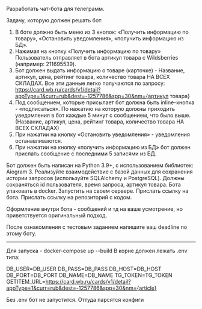 Разработать чат-бота для телеграмм.

Задачу, которую должен решать бот:
1. В боте должно быть меню из 3 кнопок: «Получить информацию по товару», 
«Остановить уведомления», «получить информацию из БД».
2. Нажимая на кнопку «Получить информацию по товару» 
Пользователь отправляет в бота артикул товара с Wildsberries 
(например: 211695539).
3. Бот должен выдать информацию о товаре (карточке) - 
Название, артикул, цена, рейтинг товара, 
количество товара НА ВСЕХ СКЛАДАХ.
Все эти данные легко получаются по запросу:  https://card.wb.ru/cards/v1/detail?appType=1&curr=rub&dest=-1257786&spp=30&nm={артикул товара}
4. Под сообщением, которые присылает бот должна быть 
inline-кнопка - «подписаться». По нажатию на которую 
должны приходить уведомления в бот каждые 5 минут с 
сообщением, что было выше. (Название, артикул, цена, 
рейтинг товара, количество товара НА ВСЕХ СКЛАДАХ)
5. При нажатии на кнопку «Остановить уведомления» - 
уведомления останавливаются.
6. При нажатии на кнопку «получить информацию из БД» 
бот должен прислать сообщение с последними 5 записями из БД.

Бот должен быть написан на Python 3.9+, с использованием 
библиотек: Aiogram 3. Реализуйте взаимодействие с базой 
данных для сохранения истории запросов (используйте SQLAlchemy и PostgreSQL). 
Должны сохраняться id пользователя, время запроса, артикул 
товара. Бота упаковать в docker. Запустить на своем сервере. 
Прислать ссылку на бота. Прислать ссылку на репозиторий с кодом.

Оформление внутри бота - сообщений и тд на ваше усмотрение, 
но приветствуется оригинальный подход.

После ознакомления с тестовым заданием напишите ваш deadline по этому боту.

------------------------------------------------------------------------------------------------------------------------

Для запуска - docker-compose up --build
В корне должен лежать .env типа: 

DB_USER=DB_USER
DB_PASS=DB_PASS
DB_HOST=DB_HOST
DB_PORT=DB_PORT
DB_NAME=DB_NAME
TG_TOKEN=TG_TOKEN
GETITEM_URL=https://card.wb.ru/cards/v1/detail?appType=1&curr=rub&dest=-1257786&spp=30&nm={article}

Без .env бот не запустится. Оттуда парсятся конфиги